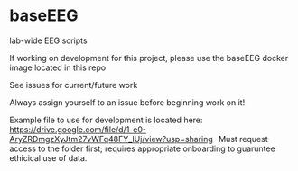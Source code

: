 # baseEEG
lab-wide EEG scripts

If working on development for this project, please use the baseEEG docker image located in this repo

See issues for current/future work

Always assign yourself to an issue before beginning work on it!

Example file to use for development is located here: https://drive.google.com/file/d/1-e0-AryZRDmgzXyJtm27vWFq48FY_lUj/view?usp=sharing
-Must request access to the folder first; requires appropriate onboarding to guaruntee ethicical use of data.
